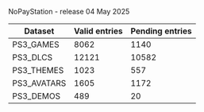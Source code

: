 NoPayStation - release 04 May 2025

|  Dataset  |Valid entries|Pending entries|
|-----------|-------------|---------------|
| PS3_GAMES |     8062    |      1140     |
|  PS3_DLCS |    12121    |     10582     |
| PS3_THEMES|     1023    |      557      |
|PS3_AVATARS|     1605    |      1172     |
| PS3_DEMOS |     489     |       20      |